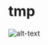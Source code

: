 # tmp 
![alt-text](https://raw.githubusercontent.com/hant0508/tmp/master/startup-settings/gif%201.gif, "text")

